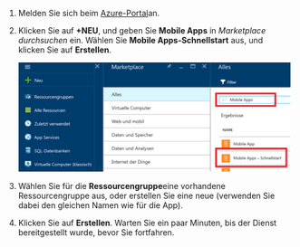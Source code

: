 1. Melden Sie sich beim [Azure-Portal]an.
2. Klicken Sie auf **+NEU**, und geben Sie **Mobile Apps** in *Marketplace durchsuchen* ein. Wählen Sie **Mobile Apps-Schnellstart** aus, und klicken Sie auf **Erstellen**.

    ![Azure-Portal mit hervorgehobenem Mobile Apps-Schnellstart][quickstart]
3. Wählen Sie für die **Ressourcengruppe**eine vorhandene Ressourcengruppe aus, oder erstellen Sie eine neue (verwenden Sie dabei den gleichen Namen wie für die App).
4. Klicken Sie auf **Erstellen**. Warten Sie ein paar Minuten, bis der Dienst bereitgestellt wurde, bevor Sie fortfahren.

<!-- Images. -->
[quickstart]: ./media/app-service-mobile-dotnet-backend-create-new-service/search-mobile-apps-quickstart.png

<!-- URLs. -->
[Azure-Portal]: https://portal.azure.com/
